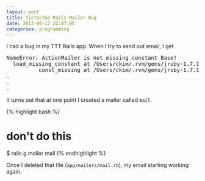 ```yaml
---
layout: post
title: TicTacToe Rails Mailer Bug
date: 2013-06-17 22:07:06
categories: programming
---
```

I had a bug in my TTT Rails app.  When I try to send out email, I get

<pre>
NameError: ActionMailer is not missing constant Base!
  load_missing_constant at /Users/ckim/.rvm/gems/jruby-1.7.1/gems/activesupport-3.2.13/lib/active_support/dependencies.rb:494
          const_missing at /Users/ckim/.rvm/gems/jruby-1.7.1/gems/activesupport-3.2.13/lib/active_support/dependencies.rb:192
.
.
.
</pre>

It turns out that at one point I created a mailer called `mail`.

{% highlight bash %}
# don't do this

$ rails g mailer mail
{% endhighlight %}

Once I deleted that file (`app/mailers/mail.rb`), my email starting working
again.

